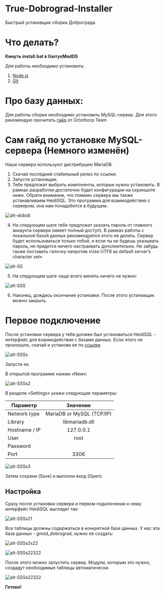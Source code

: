 # True-Dobrograd-Installer
 Быстрый установщик сборки Доброграда.
 
# Что делать?

**Кинуть install.bat в GarrysModDS**

Для работы необходимо установить:

1. [Node.js](https://learn.microsoft.com/ru-ru/windows/dev-environment/javascript/nodejs-on-windows)
2. [Git](https://github.com/git-for-windows/git/releases/download/v2.45.0.windows.1/Git-2.45.0-64-bit.exe)

# Про базу данных:

Для работы сборки необходимо установить MySQL-сервер.
Для этого рекомендую прочитать [гайд](https://wiki.octothorp.team/ru/code/mysql) от Octothorp Team

# Сам гайд по установке MySQL-сервера (Немного изменён)

Наши сервера используют дистрибуцию MariaDB.

1. Скачай последний стабильный релиз по ссылке.
2. Запусти установщик.
3. Тебе предложат выбрать компоненты, которые нужно установить. В рамках разработки достаточно будет конфигурации на скриншоте ниже. Обрати внимание, что помимо сервера мы также устанавливаем HeidiSQL. Это программа для взаимодействия с сервером, она нам понадобится в будущем.

![alt-skibidi](https://i.imgur.com/yN64ieC.png "MariaDB")

4. На следующем шаге тебе предложат указать пароль от главного аккаунта сервера (имеет полный доступ). В рамках работы с локальной базой данных рекомендуется этого не делать. Сервер будет использоваться только тобой, и если ты не будешь указывать пароль, не придется ничего настраивать дополнительно. Не забудь также поставить галочку напротив «Use UTF8 as default server’s character set»

![alt-SS](https://i.imgur.com/0GJAk0P.png "MariaDB")

5. На следующем шаге чаще всего менять ничего не нужно:

![alt-SSS](https://i.imgur.com/DbUFw2v.png "MariaDB")

6. Наконец, дождись окончания установки. После этого установщик можно закрыть.

# Первое подключение
  
После установки сервера у тебя должен был установиться HeidiSQL - интерфейс для взаимодействия с базами данных. Если этого не произошло, скачай и установи ее по [ссылке](https://www.heidisql.com/download.php).

   ![alt-SSSs](https://i.imgur.com/WQDksXC.png "MariaDB")

Запусти ее.

В открытой программе нажми «New»:

![alt-SSSs2](https://i.imgur.com/hLweTHK.png "MariaDB")

В разделе «Settings» укажи следующие параметры:

| Параметр      | Значение                 |
| ------------- |:------------------------:|
| Network type  | MariaDB or MySQL (TCP/IP)|
| Library       | libmariadb.dll           |
| Hostname / IP | 127.0.0.1                |
| User          | root                     |
| Password      |                          |
| Port          | 3306                     |

![alt-SSSs3](https://i.imgur.com/UXceS9S.png "MariaDB")

Затем сохрани (Save) и выполни вход (Open).

## Настройка

Сразу после установки сервера и первом подключении к нему интерфейс HeidiSQL выглядит так:

![alt-SSSs21](https://i.imgur.com/6NJNklm.png "MariaDB") 

Все таблицы должны содержаться в конкретной базе данных. У нас эта база данных - gmod_dobrograd, нужно её создать:

![alt-SSSs2s22](https://i.imgur.com/jIBYdyO.png "MariaDB") 

![alt-SSSs22322](https://i.imgur.com/qRuQWaT.png "MariaDB")  

После этого можно запустить сервер. Модули, которым это нужно, создадут необходимые таблицы автоматически.

![alt-SSSs22322](https://i.imgur.com/4CT5VIx.png "MariaDB")

**Готово!**

